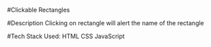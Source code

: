 #Clickable Rectangles

#Description
Clicking on rectangle will alert the name of the rectangle

#Tech Stack Used:
HTML
CSS
JavaScript
